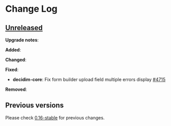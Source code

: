 # Change Log

## [Unreleased](https://github.com/decidim/decidim/tree/HEAD)

**Upgrade notes**:


**Added**:


**Changed**:


**Fixed**:

- **decidim-core**: Fix form builder upload field multiple errors display [\#4715](https://github.com/decidim/decidim/pull/4715)

**Removed**:


## Previous versions

Please check [0.16-stable](https://github.com/decidim/decidim/blob/0.16-stable/CHANGELOG.md) for previous changes.
